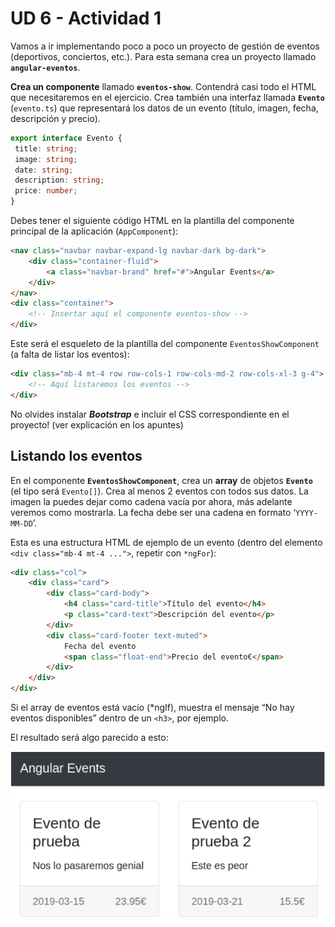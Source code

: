 # UD 6 - Actividad 1

Vamos a ir implementando poco a poco un proyecto de gestión de eventos (deportivos, conciertos, etc.). Para esta semana crea un proyecto llamado **`angular-eventos`**.

**Crea un componente** llamado **`eventos-show`**. Contendrá casi todo el HTML que necesitaremos en el ejercicio. Crea también una interfaz llamada **`Evento`** (`evento.ts`) que representará los datos de un evento (título, imagen, fecha, descripción y precio).

```typescript
export interface Evento {
 title: string;
 image: string;
 date: string;
 description: string;
 price: number;
}
```

Debes tener el siguiente código HTML en la plantilla del componente principal de la aplicación (`AppComponent`):

```html
<nav class="navbar navbar-expand-lg navbar-dark bg-dark">
    <div class="container-fluid">
        <a class="navbar-brand" href="#">Angular Events</a>
    </div>
</nav>
<div class="container">
    <!-- Insertar aquí el componente eventos-show -->
</div>
```

Este será el esqueleto de la plantilla del componente `EventosShowComponent` (a falta de listar los eventos):

```html
<div class="mb-4 mt-4 row row-cols-1 row-cols-md-2 row-cols-xl-3 g-4">
    <!-- Aquí listaremos los eventos -->
</div>
```

No olvides instalar _**Bootstrap**_ e incluir el CSS correspondiente en el proyecto! (ver explicación en los apuntes)

## Listando los eventos

En el componente **`EventosShowComponent`**, crea un **array** de objetos **`Evento`** (el tipo será `Evento[]`). Crea al menos 2 eventos con todos sus datos. La imagen la puedes dejar como cadena vacía por ahora, más adelante veremos como mostrarla. La fecha debe ser una cadena en formato ‘`YYYY-MM-DD`’.

Esta es una estructura HTML de ejemplo de un evento (dentro del elemento `<div class="mb-4 mt-4 ...">`, repetir con `*ngFor`):

```html
<div class="col">
    <div class="card">
        <div class="card-body">
            <h4 class="card-title">Título del evento</h4>
            <p class="card-text">Descripción del evento</p>
        </div>
        <div class="card-footer text-muted">
            Fecha del evento
            <span class="float-end">Precio del evento€</span>
        </div>
    </div>
</div>
```

Si el array de eventos está vacío (*ngIf), muestra el mensaje “No hay eventos disponibles” dentro de un `<h3>`, por ejemplo.

El resultado será algo parecido a esto:

![Listado de eventos](./img/act1-1.png)
